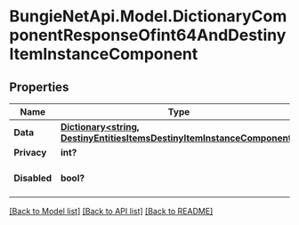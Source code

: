 # BungieNetApi.Model.DictionaryComponentResponseOfint64AndDestinyItemInstanceComponent
## Properties

Name | Type | Description | Notes
------------ | ------------- | ------------- | -------------
**Data** | [**Dictionary<string, DestinyEntitiesItemsDestinyItemInstanceComponent>**](DestinyEntitiesItemsDestinyItemInstanceComponent.md) |  | [optional] 
**Privacy** | **int?** |  | [optional] 
**Disabled** | **bool?** | If true, this component is disabled. | [optional] 

[[Back to Model list]](../README.md#documentation-for-models) [[Back to API list]](../README.md#documentation-for-api-endpoints) [[Back to README]](../README.md)

